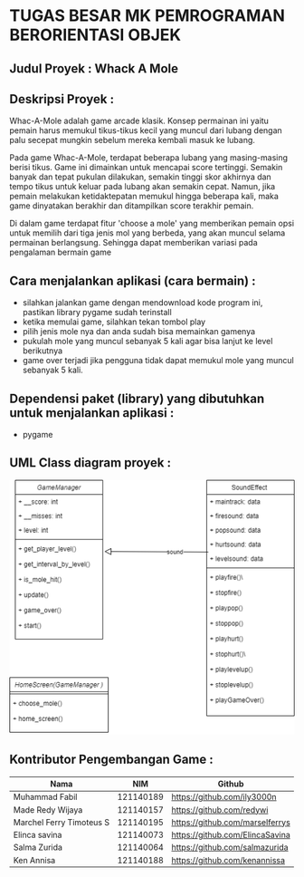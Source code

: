 # TUGAS BESAR MK PEMROGRAMAN BERORIENTASI OBJEK

## Judul Proyek : Whack A Mole

## Deskripsi Proyek :
Whac-A-Mole adalah game arcade klasik. Konsep permainan ini yaitu pemain harus memukul tikus-tikus kecil yang muncul dari lubang dengan palu secepat mungkin sebelum mereka kembali masuk ke lubang.

Pada game Whac-A-Mole, terdapat beberapa lubang yang masing-masing berisi tikus. Game ini dimainkan untuk mencapai score tertinggi. Semakin banyak dan tepat pukulan dilakukan, semakin tinggi skor akhirnya dan tempo tikus untuk keluar pada lubang akan semakin cepat. Namun, jika pemain melakukan ketidaktepatan memukul hingga beberapa kali, maka game dinyatakan berakhir dan ditampilkan score terakhir pemain.

Di dalam game terdapat fitur 'choose a mole' yang memberikan pemain opsi untuk memilih dari tiga jenis mol yang berbeda, yang akan muncul selama permainan berlangsung. Sehingga dapat memberikan variasi pada pengalaman bermain game


## Cara menjalankan aplikasi (cara bermain) :
- silahkan jalankan game dengan mendownload kode program ini, pastikan library pygame sudah terinstall
- ketika memulai game, silahkan tekan tombol play
- pilih jenis mole nya dan anda sudah bisa memainkan gamenya
- pukulah mole yang muncul sebanyak 5 kali agar bisa lanjut ke level berikutnya
- game over terjadi jika pengguna tidak dapat memukul mole yang muncul sebanyak 5 kali.

## Dependensi paket (library) yang dibutuhkan untuk menjalankan aplikasi :
- pygame


## UML Class diagram proyek :
![UML TUBES PBO.png]( https://github.com/marselferrys/TUBES-PBO/blob/main/UML%20TUBES%20PBO.png )

## Kontributor Pengembangan Game :

| Nama  | NIM   | Github  |
| ------ | ------ | ------ |
|  Muhammad Fabil | 121140189  | https://github.com/ily3000n |
| Made Redy Wijaya  | 121140157  | https://github.com/redywi  |
| Marchel Ferry Timoteus S | 121140195 | https://github.com/marselferrys |
|  Elinca savina | 121140073 | https://github.com/ElincaSavina |
| Salma Zurida | 121140064  | https://github.com/salmazurida  |
| Ken Annisa | 121140188  | https://github.com/kenannissa |

